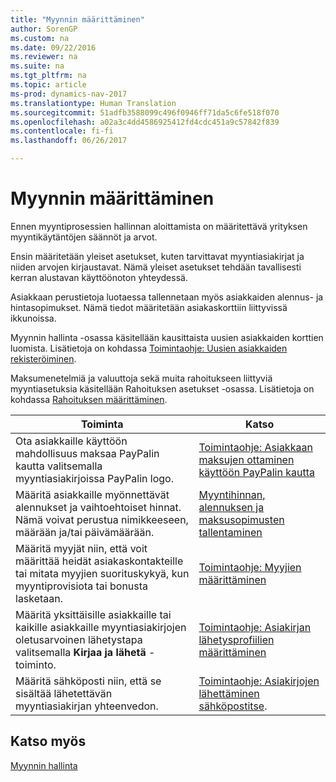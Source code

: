 ```yaml
---
title: "Myynnin määrittäminen"
author: SorenGP
ms.custom: na
ms.date: 09/22/2016
ms.reviewer: na
ms.suite: na
ms.tgt_pltfrm: na
ms.topic: article
ms-prod: dynamics-nav-2017
ms.translationtype: Human Translation
ms.sourcegitcommit: 51adfb3588099c496f0946ff71da5c6fe518f070
ms.openlocfilehash: a02a3c4dd4586925412fd4cdc451a9c57842f839
ms.contentlocale: fi-fi
ms.lasthandoff: 06/26/2017

---
```


# <a name="set-up-sales"></a>Myynnin määrittäminen

Ennen myyntiprosessien hallinnan aloittamista on määritettävä yrityksen myyntikäytäntöjen säännöt ja arvot.

Ensin määritetään yleiset asetukset, kuten tarvittavat myyntiasiakirjat ja niiden arvojen kirjaustavat. Nämä yleiset asetukset tehdään tavallisesti kerran alustavan käyttöönoton yhteydessä.

Asiakkaan perustietoja luotaessa tallennetaan myös asiakkaiden alennus- ja hintasopimukset. Nämä tiedot määritetään asiakaskorttiin liittyvissä ikkunoissa.

Myynnin hallinta -osassa käsitellään kausittaista uusien asiakkaiden korttien luomista. Lisätietoja on kohdassa [Toimintaohje: Uusien asiakkaiden rekisteröiminen](sales-how-register-new-customers.md).

Maksumenetelmiä ja valuuttoja sekä muita rahoitukseen liittyviä myyntiasetuksia käsitellään Rahoituksen asetukset -osassa. Lisätietoja on kohdassa [Rahoituksen määrittäminen](finance-setup-setup-finance-setup.md).

|Toiminta |Katso |
|---|----|
|Ota asiakkaille käyttöön mahdollisuus maksaa PayPalin kautta valitsemalla myyntiasiakirjoissa PayPalin logo.|[Toimintaohje: Asiakkaan maksujen ottaminen käyttöön PayPalin kautta](sales-how-enable-customer-payments-paypal.md)|
|Määritä asiakkaille myönnettävät alennukset ja vaihtoehtoiset hinnat. Nämä voivat perustua nimikkeeseen, määrään ja/tai päivämäärään.|[Myyntihinnan, alennuksen ja maksusopimusten tallentaminen](sales-how-record-sales-price-discount-payment-agreements.md)|
|Määritä myyjät niin, että voit määrittää heidät asiakaskontakteille tai mitata myyjien suorituskykyä, kun myyntiprovisiota tai bonusta lasketaan.|[Toimintaohje: Myyjien määrittäminen](sales-how-setup-salespeople.md)|
|Määritä yksittäisille asiakkaille tai kaikille asiakkaille myyntiasiakirjojen oletusarvoinen lähetystapa valitsemalla **Kirjaa ja lähetä** -toiminto.|[Toimintaohje: Asiakirjan lähetysprofiilien määrittäminen](sales-how-setup-document-send-profiles.md)|
|Määritä sähköposti niin, että se sisältää lähetettävän myyntiasiakirjan yhteenvedon.|[Toimintaohje: Asiakirjojen lähettäminen sähköpostitse](ui-how-send-documents-email.md).|

## <a name="see-also"></a>Katso myös  
[Myynnin hallinta](sales-manage-sales.md)

